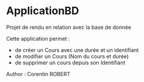 # ApplicationBD
Projet de rendu en relation avec la base de donnée

Cette application permet : 
<ul>

<li>de créer un Cours avec une durée et un identifiant</li>
<li>de modifier un Cours (Nom du cours et durée)</li>
<li>de supprimer un cours depuis son Identifiant</li>

</ul>

Author : Corentin ROBERT
